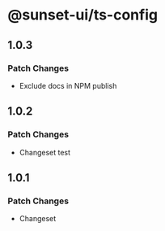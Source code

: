 # @sunset-ui/ts-config

## 1.0.3

### Patch Changes

- Exclude docs in NPM publish

## 1.0.2

### Patch Changes

- Changeset test

## 1.0.1

### Patch Changes

- Changeset
